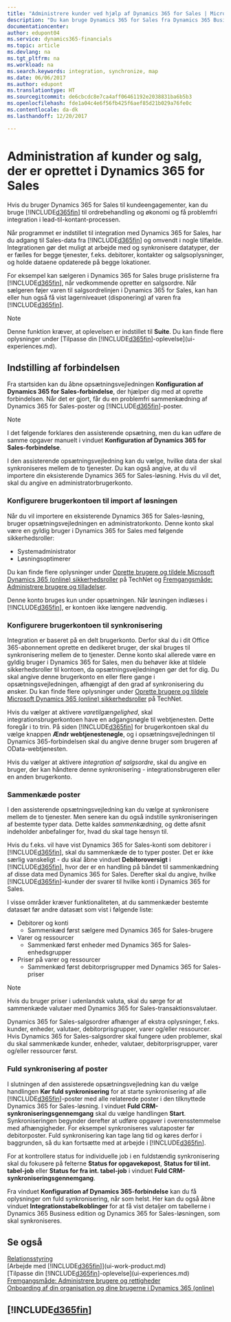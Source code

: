```yaml
---
title: "Administrere kunder ved hjælp af Dynamics 365 for Sales | Microsoft Docs"
description: "Du kan bruge Dynamics 365 for Sales fra Dynamics 365 Business edition til at tilknytte data og få problemfri integration og synkronisering i lead-til-kontant-processen."
documentationcenter: 
author: edupont04
ms.service: dynamics365-financials
ms.topic: article
ms.devlang: na
ms.tgt_pltfrm: na
ms.workload: na
ms.search.keywords: integration, synchronize, map
ms.date: 06/06/2017
ms.author: edupont
ms.translationtype: HT
ms.sourcegitcommit: de6cbcdc8e7ca4aff06461192e2038831ba6b5b3
ms.openlocfilehash: fde1a04c4e6f56fb425f6aef85d21b029a76fe0c
ms.contentlocale: da-dk
ms.lasthandoff: 12/20/2017

---
```

# <a name="managing-customers-and-sales-created-in-dynamics-365-for-sales"></a>Administration af kunder og salg, der er oprettet i Dynamics 365 for Sales
Hvis du bruger Dynamics 365 for Sales til kundeengagementer, kan du bruge [!INCLUDE[d365fin](includes/d365fin_md.md)] til ordrebehandling og økonomi og få problemfri integration i lead-til-kontant-processen.

Når programmet er indstillet til integration med Dynamics 365 for Sales, har du adgang til Sales-data fra [!INCLUDE[d365fin](includes/d365fin_md.md)] og omvendt i nogle tilfælde. Integrationen gør det muligt at arbejde med og synkronisere datatyper, der er fælles for begge tjenester, f.eks. debitorer, kontakter og salgsoplysninger, og holde dataene opdaterede på begge lokationer.  

For eksempel kan sælgeren i Dynamics 365 for Sales bruge prislisterne fra [!INCLUDE[d365fin](includes/d365fin_md.md)], når vedkommende opretter en salgsordre. Når sælgeren føjer varen til salgsordrelinjen i Dynamics 365 for Sales, kan han eller hun også få vist lagerniveauet (disponering) af varen fra [!INCLUDE[d365fin](includes/d365fin_md.md)].

> [!NOTE]  
>   Denne funktion kræver, at oplevelsen er indstillet til **Suite**. Du kan finde flere oplysninger under [Tilpasse din [!INCLUDE[d365fin](includes/d365fin_md.md)]-oplevelse](ui-experiences.md).  

## <a name="setting-up-the-connection"></a>Indstilling af forbindelsen
Fra startsiden kan du åbne opsætningsvejledningen **Konfiguration af Dynamics 365 for Sales-forbindelse**, der hjælper dig med at oprette forbindelsen. Når det er gjort, får du en problemfri sammenkædning af Dynamics 365 for Sales-poster og [!INCLUDE[d365fin](includes/d365fin_md.md)]-poster.  

> [!NOTE]  
>   I det følgende forklares den assisterende opsætning, men du kan udføre de samme opgaver manuelt i vinduet **Konfiguration af Dynamics 365 for Sales-forbindelse**.

I den assisterende opsætningsvejledning kan du vælge, hvilke data der skal synkroniseres mellem de to tjenester. Du kan også angive, at du vil importere din eksisterende Dynamics 365 for Sales-løsning. Hvis du vil det, skal du angive en administratorbrugerkonto.

### <a name="setting-up-the-user-account-for-importing-the-solution"></a>Konfigurere brugerkontoen til import af løsningen
Når du vil importere en eksisterende Dynamics 365 for Sales-løsning, bruger opsætningsvejledningen en administratorkonto. Denne konto skal være en gyldig bruger i Dynamics 365 for Sales med følgende sikkerhedsroller:

* Systemadministrator  
* Løsningsoptimerer  

Du kan finde flere oplysninger under [Oprette brugere og tildele Microsoft Dynamics 365 (online) sikkerhedsroller](https://technet.microsoft.com/library/jj191623.aspx) på TechNet og [Fremgangsmåde: Administrere brugere og tilladelser](ui-how-users-permissions.md).  

Denne konto bruges kun under opsætningen. Når løsningen indlæses i [!INCLUDE[d365fin](includes/d365fin_md.md)], er kontoen ikke længere nødvendig.

### <a name="setting-up-the-user-account-for-synchronization"></a>Konfigurere brugerkontoen til synkronisering
Integration er baseret på en delt brugerkonto. Derfor skal du i dit Office 365-abonnement oprette en dedikeret bruger, der skal bruges til synkronisering mellem de to tjenester. Denne konto skal allerede være en gyldig bruger i Dynamics 365 for Sales, men du behøver ikke at tildele sikkerhedsroller til kontoen, da opsætningsvejledningen gør det for dig. Du skal angive denne brugerkonto en eller flere gange i opsætningsvejledningen, afhængigt af den grad af synkronisering du ønsker. Du kan finde flere oplysninger under [Oprette brugere og tildele Microsoft Dynamics 365 (online) sikkerhedsroller](https://technet.microsoft.com/library/jj191623.aspx) på TechNet.

Hvis du vælger at aktivere *varetilgængelighed*, skal integrationsbrugerkontoen have en adgangsnøgle til webtjenesten. Dette foregår i to trin. På siden [!INCLUDE[d365fin](includes/d365fin_md.md)] for brugerkontoen skal du vælge knappen **Ændr webtjenestenøgle**, og i opsætningsvejledningen til Dynamics 365-forbindelsen skal du angive denne bruger som brugeren af OData-webtjenesten.

Hvis du vælger at aktivere *integration af salgsordre*, skal du angive en bruger, der kan håndtere denne synkronisering - integrationsbrugeren eller en anden brugerkonto.

### <a name="coupling-records"></a>Sammenkæde poster
I den assisterende opsætningsvejledning kan du vælge at synkronisere mellem de to tjenester. Men senere kan du også indstille synkroniseringen af bestemte typer data. Dette kaldes *sammenkædning*, og dette afsnit indeholder anbefalinger for, hvad du skal tage hensyn til.

Hvis du f.eks. vil have vist Dynamics 365 for Sales-konti som debitorer i [!INCLUDE[d365fin](includes/d365fin_md.md)], skal du sammenkæde de to typer poster. Det er ikke særlig vanskeligt - du skal åbne vinduet **Debitoroversigt** i [!INCLUDE[d365fin](includes/d365fin_md.md)], hvor der er en handling på båndet til sammenkædning af disse data med Dynamics 365 for Sales. Derefter skal du angive, hvilke [!INCLUDE[d365fin](includes/d365fin_md.md)]-kunder der svarer til hvilke konti i Dynamics 365 for Sales.

I visse områder kræver funktionaliteten, at du sammenkæder bestemte datasæt før andre datasæt som vist i følgende liste:

* Debitorer og konti  
  * Sammenkæd først sælgere med Dynamics 365 for Sales-brugere  
* Varer og ressourcer  
  * Sammenkæd først enheder med Dynamics 365 for Sales-enhedsgrupper  
* Priser på varer og ressourcer  
  * Sammenkæd først debitorprisgrupper med Dynamics 365 for Sales-priser  

> [!NOTE]  
>   Hvis du bruger priser i udenlandsk valuta, skal du sørge for at sammenkæde valutaer med Dynamics 365 for Sales-transaktionsvalutaer.

Dynamics 365 for Sales-salgsordrer afhænger af ekstra oplysninger, f.eks. kunder, enheder, valutaer, debitorprisgrupper, varer og/eller ressourcer. Hvis Dynamics 365 for Sales-salgsordrer skal fungere uden problemer, skal du skal sammenkæde kunder, enheder, valutaer, debitorprisgrupper, varer og/eller ressourcer først.

### <a name="synchronizing-records-fully"></a>Fuld synkronisering af poster
I slutningen af den assisterede opsætningsvejledning kan du vælge handlingen **Kør fuld synkronisering** for at starte synkronisering af alle [!INCLUDE[d365fin](includes/d365fin_md.md)]-poster med alle relaterede poster i den tilknyttede Dynamics 365 for Sales-løsning. I vinduet **Fuld CRM-synkroniseringsgennemgang** skal du vælge handlingen **Start**. Synkroniseringen begynder derefter at udføre opgaver i overensstemmelse med afhængigheder. For eksempel synkroniseres valutaposter før debitorposter. Fuld synkronisering kan tage lang tid og køres derfor i baggrunden, så du kan fortsætte med at arbejde i [!INCLUDE[d365fin](includes/d365fin_md.md)].

For at kontrollere status for individuelle job i en fuldstændig synkronisering skal du fokusere på felterne **Status for opgavekøpost**, **Status for til int. tabel-job** eller **Status for fra int. tabel-job** i vinduet **Fuld CRM-synkroniseringsgennemgang**.

Fra vinduet **Konfiguration af Dynamics 365-forbindelse** kan du få oplysninger om fuld synkronisering, når som helst. Her kan du også åbne vinduet **Integrationstabelkoblinger** for at få vist detaljer om tabellerne i Dynamics 365 Business edition og Dynamics 365 for Sales-løsningen, som skal synkroniseres.

## <a name="see-also"></a>Se også
[Relationsstyring](marketing-relationship-management.md)  
[Arbejde med [!INCLUDE[d365fin](includes/d365fin_md.md)]](ui-work-product.md)  
[Tilpasse din [!INCLUDE[d365fin](includes/d365fin_md.md)]-oplevelse](ui-experiences.md)  
[Fremgangsmåde: Administrere brugere og rettigheder](ui-how-users-permissions.md)    
[Onboarding af din organisation og dine brugerne i Dynamics 365 (online)](https://www.microsoft.com/en-US/Dynamics/crm-customer-center/onboard-your-organization-and-users-to-dynamics-365-online.aspx)  

## [!INCLUDE[d365fin](includes/free_trial_md.md)]

